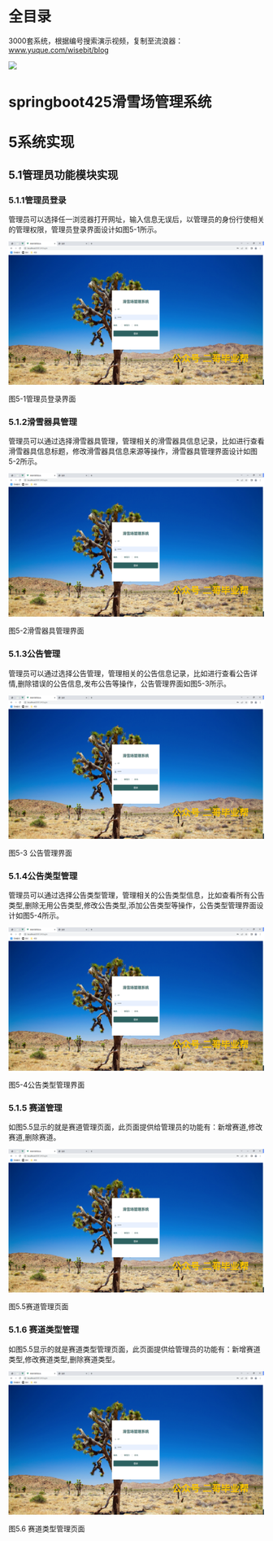 # 全目录

3000套系统，根据编号搜索演示视频，复制至流浪器：www.yuque.com/wisebit/blog


![](https://bitwise.oss-cn-heyuan.aliyuncs.com/2024/11/06/qq_wechat.png)
# springboot425滑雪场管理系统
# 5系统实现
## 5.1管理员功能模块实现
### 5.1.1管理员登录
管理员可以选择任一浏览器打开网址，输入信息无误后，以管理员的身份行使相关的管理权限，管理员登录界面设计如图5-1所示。

![](/md/blog.005.png)

图5-1管理员登录界面
### 5.1.2滑雪器具管理
管理员可以通过选择滑雪器具管理，管理相关的滑雪器具信息记录，比如进行查看滑雪器具信息标题，修改滑雪器具信息来源等操作，滑雪器具管理界面设计如图5-2所示。

![](/md/blog.005.png)

图5-2滑雪器具管理界面

### 5.1.3公告管理
管理员可以通过选择公告管理，管理相关的公告信息记录，比如进行查看公告详情,删除错误的公告信息,发布公告等操作，公告管理界面如图5-3所示。

![](/md/blog.005.png)

图5-3 公告管理界面
### 5.1.4公告类型管理
管理员可以通过选择公告类型管理，管理相关的公告类型信息，比如查看所有公告类型,删除无用公告类型,修改公告类型,添加公告类型等操作，公告类型管理界面设计如图5-4所示。

![](/md/blog.005.png)

图5-4公告类型管理界面
### 5.1.5 赛道管理
如图5.5显示的就是赛道管理页面，此页面提供给管理员的功能有：新增赛道,修改赛道,删除赛道。

![](/md/blog.005.png)

图5.5赛道管理页面
### 5.1.6 赛道类型管理
如图5.5显示的就是赛道类型管理页面，此页面提供给管理员的功能有：新增赛道类型,修改赛道类型,删除赛道类型。

![](/md/blog.005.png)

图5.6 赛道类型管理页面



